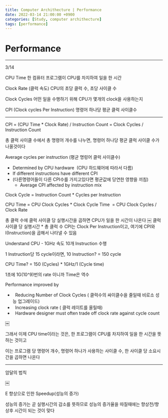 ```yaml
---
title: Computer Archithecture | Performance
date: 2022-03-14 21:00:00 +0900
categories: [Study, computer archithecture]
tags: [performance]
---
```


# Performance
---

3/14

<Terms>

CPU Time
한 컴퓨터 프로그램이 CPU를 차지하여 일을 한 시간

Clock Rate (클럭 속도)
CPU의 초당 클럭 수, 초당 사이클 수

Clock Cycles
어떤 일을 수행하기 위해 CPU가 몇개의 clock을 사용하는지

CPI (Clock cycles Per Instruction)
명령어 하나당 평균 클럭 사이클수

---

CPI	= (CPU Time * Clock Rate) / Instruction Count
	= Clock Cycles / Instruction Count

총 클럭 사이클 수에서 총 명령어 개수를 나누면, 명령어 하나당 평균 클럭 사이클 수가 나올것이다

Average cycles per instruction (평균 명렁어 클럭 사이클수)

* Determined by CPU hardware  (CPU 하드웨어에 따라서 다름)
* If different instructions have different CPI
* (다른명령어들이 다른 CPI수를 가지고있다면 평균값에 당연한 영향을 끼침)
    * Average CPI affected by instruction mix


Clock Cycle = Instruction Count * Cycles per Instruction

CPU Time
= CPU Clock Cycles * Clock Cycle Time 
= CPU Clock Cycles / Clock Rate

총 클럭 수에 클럭 사이클 당 실행시간을 곱하면 CPU가 일을 한 시간이 나온다
￼
클럭 사이클 당 실행시간 * 총 클럭 수
CPI는 Clock Per Instruction이고, 여기에 CPI와 I(Instruction)을 곱해서 나타낼 수 있음

Understand
CPU - 1GHz 속도 10개 Instruction 수행

1 Instruction당 15 cycle이라면, 10 Instruction?
= 150 cycle

CPU Time?
= 150 (Cycles) * 1GHz/1 (Cycle time)

1초에 1G(10^9)번의 rate 이니까 Time은 역수

Performance improved by
*   Reducing Number of Clock Cycles ( 클럭수의 싸이클수을 줄일때 비로소 성능 업그레이드)
*   Increasing clock rate ( 클럭 레이트를 올릴때)
*   Hardware designer must often trade off clock rate against cycle count 

￼

그래서 이제 CPU time이라는 것은, 한 프로그램이 CPU를 차지하여 일을 한 시간을 뜻하는 것이고

이는 프로그램 당 명령어 개수, 명령어 하나가 사용하는 사이클 수, 한 사이클 당 소요시간을 곱하면 나온다


---

암달의 법칙

￼

E 향상으로 인한 Speedup(성능의 증가)

성능의 증가는 곧 실행시간의 감소를 뜻하므로 성능의 증가율을 따질때에는 향상전/향상후 시간이 되는 것이 맞다

